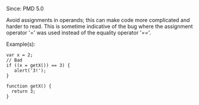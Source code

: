 Since: PMD 5.0

Avoid assignments in operands; this can make code more complicated and harder to read.  This is sometime
indicative of the bug where the assignment operator '=' was used instead of the equality operator '=='.

Example(s):
```
var x = 2;
// Bad
if ((x = getX()) == 3) {
   alert('3!');
}

function getX() {
  return 3;
}
```
